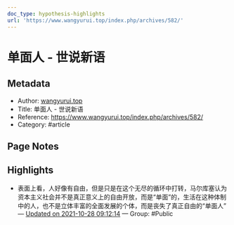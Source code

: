 ```yaml
---
doc_type: hypothesis-highlights
url: 'https://www.wangyurui.top/index.php/archives/582/'
---
```


# 单面人 - 世说新语

## Metadata
- Author: [wangyurui.top]()
- Title: 单面人 - 世说新语
- Reference: https://www.wangyurui.top/index.php/archives/582/
- Category: #article

## Page Notes
## Highlights
- 表面上看，人好像有自由，但是只是在这个无尽的循环中打转，马尔库塞认为资本主义社会并不是真正意义上的自由开放，而是“单面”的，生活在这种体制中的人，也不是立体丰富的全面发展的个体，而是丧失了真正自由的“单面人” — [Updated on 2021-10-28 09:12:14](https://hyp.is/FezDBjeMEeyLwovdDjE-aQ/www.wangyurui.top/index.php/archives/582/) — Group: #Public



